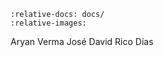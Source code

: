 ```{include} ../AUTHORS.md
:relative-docs: docs/
:relative-images:
```
Aryan Verma
José David Rico Días
